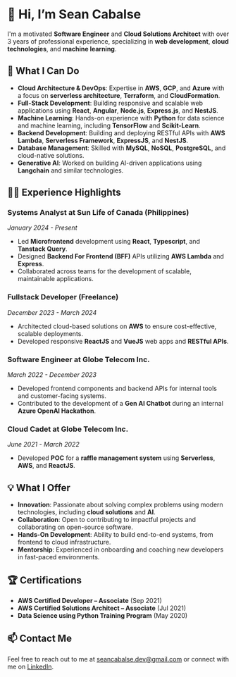 # 👋 Hi, I’m Sean Cabalse

I'm a motivated **Software Engineer** and **Cloud Solutions Architect** with over 3 years of professional experience, specializing in **web development**, **cloud technologies**, and **machine learning**. 

## 🚀 What I Can Do
- **Cloud Architecture & DevOps**: Expertise in **AWS**, **GCP**, and **Azure** with a focus on **serverless architecture**, **Terraform**, and **CloudFormation**.
- **Full-Stack Development**: Building responsive and scalable web applications using **React**, **Angular**, **Node.js**, **Express.js**, and **NestJS**.
- **Machine Learning**: Hands-on experience with **Python** for data science and machine learning, including **TensorFlow** and **Scikit-Learn**.
- **Backend Development**: Building and deploying RESTful APIs with **AWS Lambda**, **Serverless Framework**, **ExpressJS**, and **NestJS**.
- **Database Management**: Skilled with **MySQL**, **NoSQL**, **PostgreSQL**, and cloud-native solutions.
- **Generative AI**: Worked on building AI-driven applications using **Langchain** and similar technologies.

## 🧑‍💻 Experience Highlights
### **Systems Analyst** at **Sun Life of Canada (Philippines)**
*January 2024 - Present*
- Led **Microfrontend** development using **React**, **Typescript**, and **Tanstack Query**.
- Designed **Backend For Frontend (BFF)** APIs utilizing **AWS Lambda** and **Express**.
- Collaborated across teams for the development of scalable, maintainable applications.

### **Fullstack Developer** (Freelance)
*December 2023 - March 2024*
- Architected cloud-based solutions on **AWS** to ensure cost-effective, scalable deployments.
- Developed responsive **ReactJS** and **VueJS** web apps and **RESTful APIs**.

### **Software Engineer** at **Globe Telecom Inc.**
*March 2022 - December 2023*
- Developed frontend components and backend APIs for internal tools and customer-facing systems.
- Contributed to the development of a **Gen AI Chatbot** during an internal **Azure OpenAI Hackathon**.

### **Cloud Cadet** at **Globe Telecom Inc.**
*June 2021 - March 2022*
- Developed **POC** for a **raffle management system** using **Serverless**, **AWS**, and **ReactJS**.

## 💡 What I Offer
- **Innovation**: Passionate about solving complex problems using modern technologies, including **cloud solutions** and **AI**.
- **Collaboration**: Open to contributing to impactful projects and collaborating on open-source software.
- **Hands-On Development**: Ability to build end-to-end systems, from frontend to cloud infrastructure.
- **Mentorship**: Experienced in onboarding and coaching new developers in fast-paced environments.

## 🏆 Certifications
- **AWS Certified Developer – Associate** (Sep 2021)
- **AWS Certified Solutions Architect – Associate** (Jul 2021)
- **Data Science using Python Training Program** (May 2020)

## 📫 Contact Me
Feel free to reach out to me at [seancabalse.dev@gmail.com](mailto:seancabalse.dev@gmail.com) or connect with me on [LinkedIn](https://www.linkedin.com/in/sean-cabalse/).
